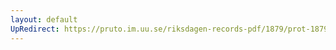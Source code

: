 ```yaml
---
layout: default
UpRedirect: https://pruto.im.uu.se/riksdagen-records-pdf/1879/prot-1879--fk--024/prot-1879--fk--024_020.pdf
---
```

